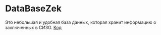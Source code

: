 # DataBaseZek
Это небольшая и удобная база данных, которая хранит информацию о заключенных в СИЗО.
[Код](https://github.com/smotruk/tritpoproject/tree/master/DataBaseZek)

